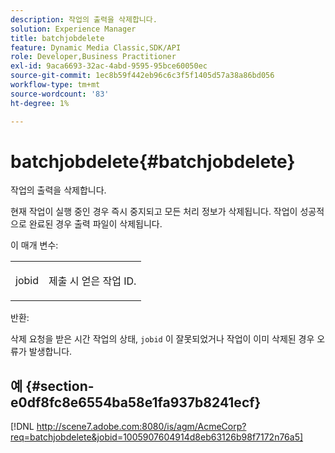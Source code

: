 ```yaml
---
description: 작업의 출력을 삭제합니다.
solution: Experience Manager
title: batchjobdelete
feature: Dynamic Media Classic,SDK/API
role: Developer,Business Practitioner
exl-id: 9aca6693-32ac-4abd-9595-95bce60050ec
source-git-commit: 1ec8b59f442eb96c6c3f5f1405d57a38a86bd056
workflow-type: tm+mt
source-wordcount: '83'
ht-degree: 1%

---
```


# batchjobdelete{#batchjobdelete}

작업의 출력을 삭제합니다.

현재 작업이 실행 중인 경우 즉시 중지되고 모든 처리 정보가 삭제됩니다. 작업이 성공적으로 완료된 경우 출력 파일이 삭제됩니다.

이 매개 변수:

<table id="simpletable_AACB976615FF4888A0816328DC48DCA3"> 
 <tr class="strow"> 
  <td class="stentry"> <p><span class="codeph"> jobid</span> </p> </td> 
  <td class="stentry"> <p>제출 시 얻은 작업 ID. </p></td> 
 </tr> 
</table>

반환:

삭제 요청을 받은 시간 작업의 상태, `jobid` 이 잘못되었거나 작업이 이미 삭제된 경우 오류가 발생합니다.

## 예 {#section-e0df8fc8e6554ba58e1fa937b8241ecf}

[!DNL http://scene7.adobe.com:8080/is/agm/AcmeCorp?req=batchjobdelete&jobid=1005907604914d8eb63126b98f7172n76a5]

